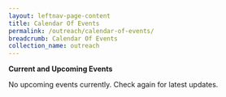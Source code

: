 ```yaml
---
layout: leftnav-page-content
title: Calendar Of Events
permalink: /outreach/calendar-of-events/
breadcrumb: Calendar Of Events
collection_name: outreach
---
```


**Current and Upcoming Events**

No upcoming events currently. Check again for latest updates.
